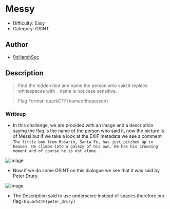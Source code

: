 # Messy
- Difficulty: Easy
- Category: OSINT

## Author
- [0xHarshSec](https://0xharshsec.me)

## Description
> Find the hidden hint and name the person who said it replace whitespaces with _ name is not case sensitive.

> Flag Format: quarkCTF{nameoftheperson}

### Writeup 
- In this challenge, we are provided with an image and a description saying the flag is the name of the person who said it, now the picture is of Messi but if we take a look at the EXIF metadata we see a comment ```The little boy from Rosario, Santa Fe, has just pitched up in heaven. He climbs into a galaxy of his own. He has his crowning moment and of course he is not alone.```

![image](https://github.com/TeamQuarkVIT/hackEnvisionCTF-2024/assets/84784218/7b1b1199-9d92-4f29-9007-663ef876ca4e)

- Now if we do some OSINT on this dialogue we see that it was said by Peter Drury.

![image](https://github.com/TeamQuarkVIT/hackEnvisionCTF-2024/assets/84784218/d35f4c2c-a39a-45dd-81a5-6e650b20af92)

- The Description said to use underscore instead of spaces therefore our flag is ```quarkCTF{peter_drury}```
